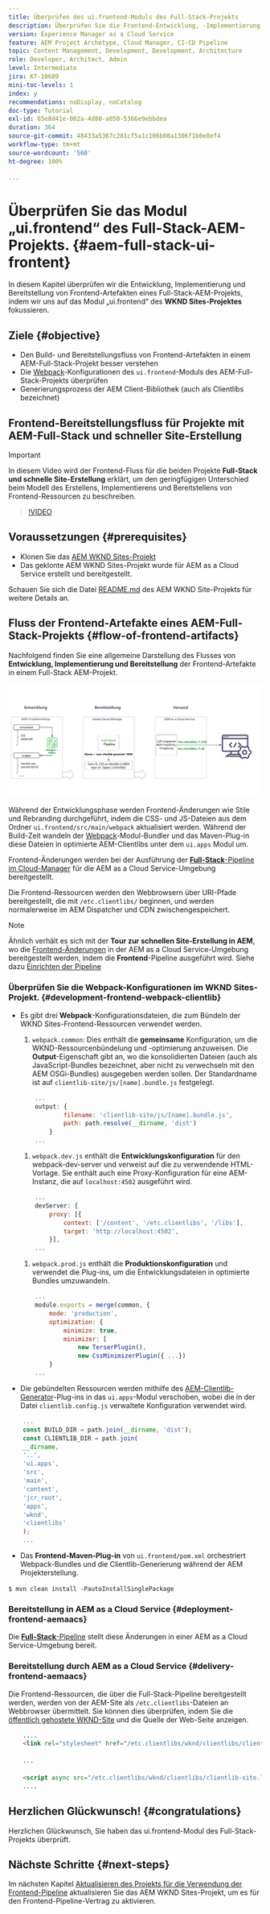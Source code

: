 ```yaml
---
title: Überprüfen des ui.frontend-Moduls des Full-Stack-Projekts
description: Überprüfen Sie die Frontend-Entwicklung, -Implementierung und -Bereitstellung eines maven-basierten AEM Sites-Full-Stack-Projekts.
version: Experience Manager as a Cloud Service
feature: AEM Project Archetype, Cloud Manager, CI-CD Pipeline
topic: Content Management, Development, Development, Architecture
role: Developer, Architect, Admin
level: Intermediate
jira: KT-10689
mini-toc-levels: 1
index: y
recommendations: noDisplay, noCatalog
doc-type: Tutorial
exl-id: 65e8d41e-002a-4d80-a050-5366e9ebbdea
duration: 364
source-git-commit: 48433a5367c281cf5a1c106b08a1306f1b0e8ef4
workflow-type: tm+mt
source-wordcount: '560'
ht-degree: 100%

---
```


# Überprüfen Sie das Modul „ui.frontend“ des Full-Stack-AEM-Projekts. {#aem-full-stack-ui-frontent}

In diesem Kapitel überprüfen wir die Entwicklung, Implementierung und Bereitstellung von Frontend-Artefakten eines Full-Stack-AEM-Projekts, indem wir uns auf das Modul „ui.frontend“ des __WKND Sites-Projektes__ fokussieren.


## Ziele {#objective}

* Den Build- und Bereitstellungsfluss von Frontend-Artefakten in einem AEM-Full-Stack-Projekt besser verstehen
* Die [Webpack](https://webpack.js.org/)-Konfigurationen des `ui.frontend`-Moduls des AEM-Full-Stack-Projekts überprüfen
* Generierungsprozess der AEM Client-Bibliothek (auch als Clientlibs bezeichnet)

## Frontend-Bereitstellungsfluss für Projekte mit AEM-Full-Stack und schneller Site-Erstellung

>[!IMPORTANT]
>
>In diesem Video wird der Frontend-Fluss für die beiden Projekte **Full-Stack und schnelle Site-Erstellung** erklärt, um den geringfügigen Unterschied beim Modell des Erstellens, Implementierens und Bereitstellens von Frontend-Ressourcen zu beschreiben.

>[!VIDEO](https://video.tv.adobe.com/v/3409344?quality=12&learn=on)

## Voraussetzungen {#prerequisites}


* Klonen Sie das [AEM WKND Sites-Projekt](https://github.com/adobe/aem-guides-wknd)
* Das geklonte AEM WKND Sites-Projekt wurde für AEM as a Cloud Service erstellt und bereitgestellt.

Schauen Sie sich die Datei [README.md](https://github.com/adobe/aem-guides-wknd/blob/main/README.md) des AEM WKND Site-Projekts für weitere Details an.

## Fluss der Frontend-Artefakte eines AEM-Full-Stack-Projekts {#flow-of-frontend-artifacts}

Nachfolgend finden Sie eine allgemeine Darstellung des Flusses von __Entwicklung, Implementierung und Bereitstellung__ der Frontend-Artefakte in einem Full-Stack AEM-Projekt.

![Entwicklung, Implementierung und Bereitstellung von Frontend-Artefakten](assets/Dev-Deploy-Delivery-AEM-Project.png)


Während der Entwicklungsphase werden Frontend-Änderungen wie Stile und Rebranding durchgeführt, indem die CSS- und JS-Dateien aus dem Ordner `ui.frontend/src/main/webpack` aktualisiert werden. Während der Build-Zeit wandeln der [Webpack](https://webpack.js.org/)-Modul-Bundler und das Maven-Plug-in diese Dateien in optimierte AEM-Clientlibs unter dem `ui.apps` Modul um.

Frontend-Änderungen werden bei der Ausführung der [__Full-Stack__-Pipeline im Cloud-Manager](https://experienceleague.adobe.com/docs/experience-manager-cloud-service/content/implementing/using-cloud-manager/cicd-pipelines/introduction-ci-cd-pipelines.html?lang=de) für die AEM as a Cloud Service-Umgebung bereitgestellt.

Die Frontend-Ressourcen werden den Webbrowsern über URI-Pfade bereitgestellt, die mit `/etc.clientlibs/` beginnen, und werden normalerweise im AEM Dispatcher und CDN zwischengespeichert.


>[!NOTE]
>
> Ähnlich verhält es sich mit der __Tour zur schnellen Site-Erstellung in AEM__, wo die [Frontend-Änderungen](https://experienceleague.adobe.com/docs/experience-manager-cloud-service/content/sites/administering/site-creation/quick-site/customize-theme.html?lang=de) in der AEM as a Cloud Service-Umgebung bereitgestellt werden, indem die __Frontend__-Pipeline ausgeführt wird. Siehe dazu [Einrichten der Pipeline](https://experienceleague.adobe.com/docs/experience-manager-cloud-service/content/sites/administering/site-creation/quick-site/pipeline-setup.html?lang=de)

### Überprüfen Sie die Webpack-Konfigurationen im WKND Sites-Projekt. {#development-frontend-webpack-clientlib}

* Es gibt drei __Webpack__-Konfigurationsdateien, die zum Bündeln der WKND Sites-Frontend-Ressourcen verwendet werden.

   1. `webpack.common`: Dies enthält die __gemeinsame__ Konfiguration, um die WKND-Ressourcenbündelung und -optimierung anzuweisen. Die __Output__-Eigenschaft gibt an, wo die konsolidierten Dateien (auch als JavaScript-Bundles bezeichnet, aber nicht zu verwechseln mit den AEM OSGi-Bundles) ausgegeben werden sollen. Der Standardname ist auf `clientlib-site/js/[name].bundle.js` festgelegt.

  ```javascript
      ...
      output: {
              filename: 'clientlib-site/js/[name].bundle.js',
              path: path.resolve(__dirname, 'dist')
          }
      ...    
  ```

   1. `webpack.dev.js` enthält die __Entwicklungskonfiguration__ für den webpack-dev-server und verweist auf die zu verwendende HTML-Vorlage. Sie enthält auch eine Proxy-Konfiguration für eine AEM-Instanz, die auf `localhost:4502` ausgeführt wird.

  ```javascript
      ...
      devServer: {
          proxy: [{
              context: ['/content', '/etc.clientlibs', '/libs'],
              target: 'http://localhost:4502',
          }],
      ...    
  ```

   1. `webpack.prod.js` enthält die __Produktionskonfiguration__ und verwendet die Plug-ins, um die Entwicklungsdateien in optimierte Bundles umzuwandeln.

  ```javascript
      ...
      module.exports = merge(common, {
          mode: 'production',
          optimization: {
              minimize: true,
              minimizer: [
                  new TerserPlugin(),
                  new CssMinimizerPlugin({ ...})
          }
      ...    
  ```


* Die gebündelten Ressourcen werden mithilfe des [AEM-Clientlib-Generator](https://www.npmjs.com/package/aem-clientlib-generator)-Plug-ins in das `ui.apps`-Modul verschoben, wobei die in der Datei `clientlib.config.js` verwaltete Konfiguration verwendet wird.

```javascript
    ...
    const BUILD_DIR = path.join(__dirname, 'dist');
    const CLIENTLIB_DIR = path.join(
    __dirname,
    '..',
    'ui.apps',
    'src',
    'main',
    'content',
    'jcr_root',
    'apps',
    'wknd',
    'clientlibs'
    );
    ...
```

* Das __Frontend-Maven-Plug-in__ von `ui.frontend/pom.xml` orchestriert Webpack-Bundles und die Clientlib-Generierung während der AEM Projekterstellung.

`$ mvn clean install -PautoInstallSinglePackage`

### Bereitstellung in AEM as a Cloud Service {#deployment-frontend-aemaacs}

Die [__Full-Stack__-Pipeline](https://experienceleague.adobe.com/docs/experience-manager-cloud-service/content/implementing/using-cloud-manager/cicd-pipelines/introduction-ci-cd-pipelines.html?lang=de#full-stack-pipeline) stellt diese Änderungen in einer AEM as a Cloud Service-Umgebung bereit.


### Bereitstellung durch AEM as a Cloud Service {#delivery-frontend-aemaacs}

Die Frontend-Ressourcen, die über die Full-Stack-Pipeline bereitgestellt werden, werden von der AEM-Site als `/etc.clientlibs`-Dateien an Webbrowser übermittelt. Sie können dies überprüfen, indem Sie die [öffentlich gehostete WKND-Site](https://wknd.site/content/wknd/us/en.html) und die Quelle der Web-Seite anzeigen.

```html
    ....
    <link rel="stylesheet" href="/etc.clientlibs/wknd/clientlibs/clientlib-site.lc-181cd4102f7f49aa30eea548a7715c31-lc.min.css" type="text/css">

    ...

    <script async src="/etc.clientlibs/wknd/clientlibs/clientlib-site.lc-d4e7c03fe5c6a405a23b3ca1cc3dcd3d-lc.min.js"></script>
    ....
```

## Herzlichen Glückwunsch! {#congratulations}

Herzlichen Glückwunsch, Sie haben das ui.frontend-Modul des Full-Stack-Projekts überprüft.

## Nächste Schritte {#next-steps}

Im nächsten Kapitel [Aktualisieren des Projekts für die Verwendung der Frontend-Pipeline](update-project.md) aktualisieren Sie das AEM WKND Sites-Projekt, um es für den Frontend-Pipeline-Vertrag zu aktivieren.
